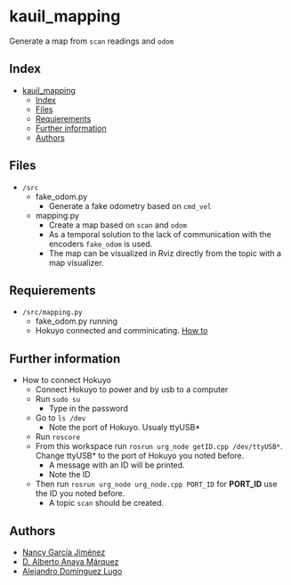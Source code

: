 # kauil_mapping
Generate a map from `scan` readings and `odom`

## Index
- [kauil\_mapping](#kauil_mapping)
  - [Index](#index)
  - [Files](#files)
  - [Requierements](#requierements)
  - [Further information](#further-information)
  - [Authors](#authors)

## Files
- `/src`
  - fake_odom.py
    - Generate a fake odometry based on `cmd_vel`
  - mapping.py
    - Create a map based on `scan` and `odom`
    - As a temporal solution to the lack of communication with the encoders `fake_odom` is used.
    - The map can be visualized in Rviz directly from the topic with a map visualizer.


## Requierements
- `/src/mapping.py`
  - fake_odom.py running
  - Hokuyo connected and comminicating. [How to](#further-information)

## Further information
- How to connect Hokuyo
  - Connect Hokuyo to power and by usb to a computer
  - Run `sudo su`
    - Type in the password
  - Go to `ls /dev`
    - Note the port of Hokuyo. Usualy ttyUSB*
  - Run `roscore`
  - From this workspace run `rosrun urg_node getID.cpp /dev/ttyUSB*`. Change ttyUSB* to the port of Hokuyo you noted before.
    - A message with an ID will be printed.
    - Note the ID
  - Then run `rosrun urg_node urg_node.cpp PORT_ID` for **PORT_ID** use the ID you noted before.
    - A topic `scan` should be created.

## Authors
- [Nancy García Jiménez](https://github.com/nansnova)
- [D. Alberto Anaya Márquez](https://github.com/A01379375) 
- [Alejandro Domínguez Lugo](https://github.com/AlDomL9)